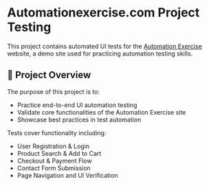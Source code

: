 # Automationexercise.com Project Testing

This project contains automated UI tests for the [Automation Exercise](https://automationexercise.com) website, a demo site used for practicing automation testing skills.

## 🧪 Project Overview

The purpose of this project is to:

- Practice end-to-end UI automation testing
- Validate core functionalities of the Automation Exercise site
- Showcase best practices in test automation

Tests cover functionality including:

- User Registration & Login
- Product Search & Add to Cart
- Checkout & Payment Flow
- Contact Form Submission
- Page Navigation and UI Verification



